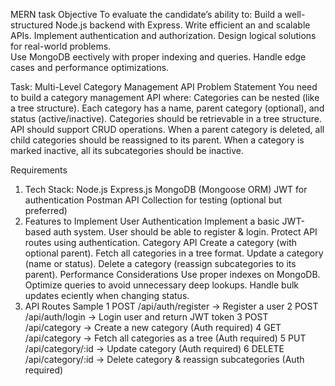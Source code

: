 MERN task
Objective
To evaluate the candidate’s ability to:
Build a well-structured Node.js backend with Express.
Write efficient an  and scalable APIs.
Implement authentication and authorization.
Design logical solutions for real-world problems.   
Use MongoDB eectively with proper indexing and queries.
Handle edge cases and performance optimizations.



Task: Multi-Level Category Management API
Problem Statement
You need to build a category management API where:
Categories can be nested (like a tree structure).
Each category has a name, parent category (optional), and status (active/inactive).
Categories should be retrievable in a tree structure.
API should support CRUD operations.
When a parent category is deleted, all child categories should be reassigned to its parent.
When a category is marked inactive, all its subcategories should be inactive.




Requirements
1. Tech Stack:
Node.js
Express.js
MongoDB (Mongoose ORM)
JWT for authentication
Postman API Collection for testing (optional but preferred)
2. Features to Implement
User Authentication
Implement a basic JWT-based auth system.
User should be able to register & login.
Protect API routes using authentication.
Category API
Create a category (with optional parent).
Fetch all categories in a tree format.
Update a category (name or status).
Delete a category (reassign subcategories to its parent).
Performance Considerations
Use proper indexes on MongoDB.
Optimize queries to avoid unnecessary deep lookups.
Handle bulk updates eciently when changing status.
3. API Routes Sample
1 POST /api/auth/register → Register a user
2 POST /api/auth/login → Login user and return JWT token
3 POST /api/category → Create a new category (Auth required)
4 GET /api/category → Fetch all categories as a tree (Auth required)
5 PUT /api/category/:id → Update category (Auth required)
6 DELETE /api/category/:id → Delete category & reassign subcategories (Auth required)   